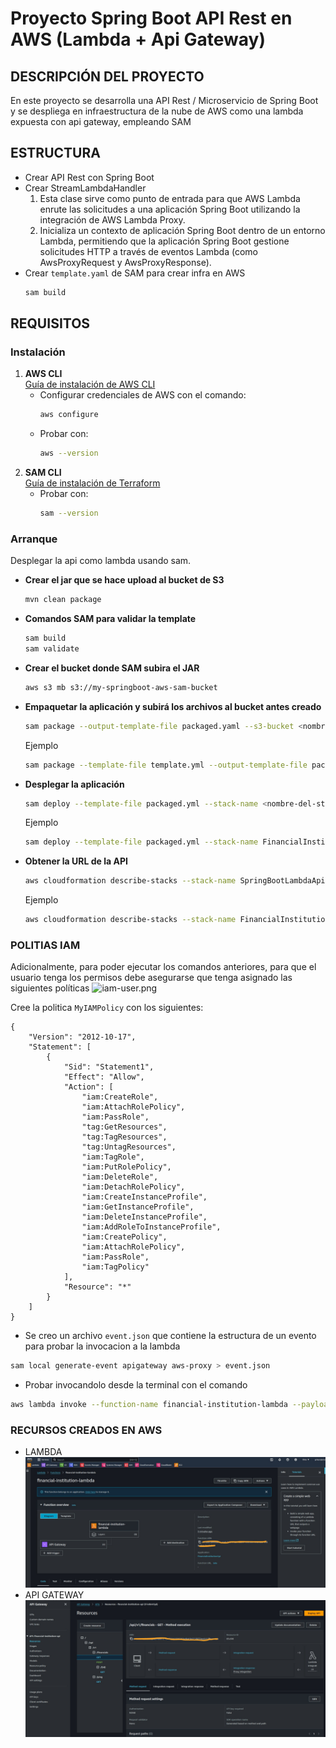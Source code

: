 # Proyecto Spring Boot API Rest en AWS (Lambda + Api Gateway)

## DESCRIPCIÓN DEL PROYECTO
En este proyecto se desarrolla una API Rest / Microservicio de Spring Boot y se despliega en infraestructura de la nube de AWS como una lambda expuesta con api gateway, empleando SAM

## ESTRUCTURA
- Crear API Rest con  Spring Boot
- Crear StreamLambdaHandler
  1. Esta clase sirve como punto de entrada para que AWS Lambda enrute las solicitudes a una aplicación Spring Boot utilizando la integración de AWS Lambda Proxy.
  2. Inicializa un contexto de aplicación Spring Boot dentro de un entorno Lambda, permitiendo que la aplicación Spring Boot gestione solicitudes HTTP a través de eventos Lambda (como AwsProxyRequest y AwsProxyResponse).
- Crear `template.yaml` de SAM para crear infra en AWS
  ```bash
  sam build
  ```

## REQUISITOS

### Instalación
1. **AWS CLI**  
   [Guía de instalación de AWS CLI](https://docs.aws.amazon.com/cli/latest/userguide/getting-started-install.html)
    - Configurar credenciales de AWS con el comando:
      ```bash
      aws configure
      ```
    - Probar con:
      ```bash
      aws --version
      ```
2. **SAM CLI**  
   [Guía de instalación de Terraform](https://docs.aws.amazon.com/serverless-application-model/latest/developerguide/install-sam-cli.html)
    - Probar con:
      ```bash
      sam --version
      ```

### Arranque
Desplegar la api como lambda usando sam. 

- **Crear el jar que se hace upload al bucket de S3**
    ```bash
    mvn clean package
    ```

- **Comandos SAM para validar la template**
    ```bash
    sam build
    sam validate
    ```

- **Crear el bucket donde SAM subira el JAR**
    ```bash
    aws s3 mb s3://my-springboot-aws-sam-bucket
    ```

- **Empaquetar la aplicación y subirá los archivos al bucket antes creado**
    ```bash
    sam package --output-template-file packaged.yaml --s3-bucket <nombre-del-bucket>
    ```
  Ejemplo
    ```bash
    sam package --template-file template.yml --output-template-file packaged.yml --s3-bucket my-springboot-aws-sam-bucket
    ```

- **Desplegar la aplicación**
    ```bash
    sam deploy --template-file packaged.yml --stack-name <nombre-del-stack> --capabilities CAPABILITY_IAM --region <region>
    ```
  Ejemplo
    ```bash
    sam deploy --template-file packaged.yml --stack-name FinancialInstitutionApi --capabilities CAPABILITY_IAM --region us-east-2
  ```

- **Obtener la URL de la API**
    ```bash
    aws cloudformation describe-stacks --stack-name SpringBootLambdaApi --query "Stacks[0].Outputs[?OutputKey=='SpringBootLambdaApi'].OutputValue" --output text
    ```
 
    Ejemplo
    ```bash
    aws cloudformation describe-stacks --stack-name FinancialInstitutionApi --query "Stacks[0].Outputs[?OutputKey=='FinancialInstitutionApi'].OutputValue" --output text
    ```
  
### POLITIAS IAM
Adicionalmente, para poder ejecutar los comandos anteriores, para que el usuario tenga los permisos debe asegurarse que tenga asignado las siguientes políticas
![iam-user.png](imgs%2Fiam-user.png)

Cree la politica `MyIAMPolicy` con los siguientes:
```
{
	"Version": "2012-10-17",
	"Statement": [
		{
			"Sid": "Statement1",
			"Effect": "Allow",
			"Action": [
				"iam:CreateRole",
				"iam:AttachRolePolicy",
				"iam:PassRole",
				"tag:GetResources",
				"tag:TagResources",
				"tag:UntagResources",
				"iam:TagRole",
				"iam:PutRolePolicy",
				"iam:DeleteRole",
				"iam:DetachRolePolicy",
				"iam:CreateInstanceProfile",
				"iam:GetInstanceProfile",
				"iam:DeleteInstanceProfile",
				"iam:AddRoleToInstanceProfile",
				"iam:CreatePolicy",
				"iam:AttachRolePolicy",
				"iam:PassRole",
				"iam:TagPolicy"
			],
			"Resource": "*"
		}
	]
}
```

- Se creo un archivo `event.json` que contiene la estructura de un evento para probar la invocacion a la lambda
```bash
sam local generate-event apigateway aws-proxy > event.json
```

- Probar invocandolo desde la terminal con el comando
```bash
aws lambda invoke --function-name financial-institution-lambda --payload event.json response.json
```

### RECURSOS CREADOS EN AWS
- LAMBDA
![lambda.png](imgs%2Flambda.png)
- API GATEWAY
![api-gateway.png](imgs%2Fapi-gateway.png)